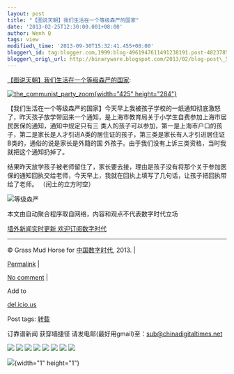 ```yaml
--- 
layout: post 
title: "【图说天朝】我们生活在一个等级森严的国家" 
date: '2013-02-25T12:30:00.001+08:00' 
author: Wenh Q
tags: view
modified\_time: '2013-09-30T15:32:41.455+08:00' 
blogger\_id: tag:blogger.com,1999:blog-4961947611491238191.post-4823785131171002656
blogger\_orig\_url: http://binaryware.blogspot.com/2013/02/blog-post\_5995.html
---
```

[【图说天朝】我们生活在一个等级森严的国家](http://feedproxy.google.com/~r/chinagfwblog/~3/USaInZtXC3w/):

[![](https://meilizhongguo.biz/chinese/files/2013/02/the_communist_party_zoom1.jpg "the_communist_party_zoom"){width="425"
height="284"}](https://meilizhongguo.biz/chinese/files/2013/02/the_communist_party_zoom1.jpg)



<div>

<div>

【我们生活在一个等级森严的国家】今天早上我被孩子学校的一纸通知彻底激怒了，昨天孩子放学带回来一个通知，是上海市教育局关于小学生自费参加上海市居民医保的通知，通知中规定只有三
类人的孩子可以参加，第一是上海市户口的孩子，第二是家长是人才引进A类的居住证的孩子，第三类是家长有人才引进居住证B类的，通俗的说是家长是外籍的国
外孩子。由于我们没有上诉三类资格，当时我就把这个通知扔掉了。

结果昨天放学孩子被老师留住了，家长要去接，理由是孩子没有将那个关于参加医保的通知回执交给老师，今天早上，我就在回执上填写了几句话，让孩子把回执带给了老师。 （闰土的立方时空）

![等级森严](http://photo.l99.com/bigger/31/1361501069847_50nph7.jpg)

</div>

<div>

</div>

</div>

本文由自动聚合程序取自网络，内容和观点不代表数字时代立场

[墙外新闻实时更新 欢迎订阅数字时代](http://eepurl.com/mstlf)




------------------------------------------------------------------------

© Grass Mud Horse for [中国数字时代](https://meilizhongguo.biz/chinese),
2013. |

[Permalink](https://meilizhongguo.biz/chinese/2013/02/%e6%88%91%e4%bb%ac%e7%94%9f%e6%b4%bb%e5%9c%a8%e4%b8%80%e4%b8%aa%e7%ad%89%e7%ba%a7%e6%a3%ae%e4%b8%a5%e7%9a%84%e5%9b%bd%e5%ae%b6/)
|

[No
comment](https://meilizhongguo.biz/chinese/2013/02/%e6%88%91%e4%bb%ac%e7%94%9f%e6%b4%bb%e5%9c%a8%e4%b8%80%e4%b8%aa%e7%ad%89%e7%ba%a7%e6%a3%ae%e4%b8%a5%e7%9a%84%e5%9b%bd%e5%ae%b6/#comments)
|

Add to

[del.icio.us](http://del.icio.us/post?url=https://meilizhongguo.biz/chinese/2013/02/%e6%88%91%e4%bb%ac%e7%94%9f%e6%b4%bb%e5%9c%a8%e4%b8%80%e4%b8%aa%e7%ad%89%e7%ba%a7%e6%a3%ae%e4%b8%a5%e7%9a%84%e5%9b%bd%e5%ae%b6/&title=%E3%80%90%E5%9B%BE%E8%AF%B4%E5%A4%A9%E6%9C%9D%E3%80%91%E6%88%91%E4%BB%AC%E7%94%9F%E6%B4%BB%E5%9C%A8%E4%B8%80%E4%B8%AA%E7%AD%89%E7%BA%A7%E6%A3%AE%E4%B8%A5%E7%9A%84%E5%9B%BD%E5%AE%B6)





Post tags:
[转载](https://meilizhongguo.biz/chinese/tag/%e8%bd%ac%e8%bd%bd/?category=18271)



订靠谱新闻 获穿墙捷径
请发电邮(最好用gmail)至：sub@chinadigitaltimes.net







<div>

[![](http://feeds.feedburner.com/~ff/chinagfwblog?d=yIl2AUoC8zA)](http://feeds.feedburner.com/~ff/chinagfwblog?a=USaInZtXC3w:A3hKypZV0nc:yIl2AUoC8zA)
[![](http://feeds.feedburner.com/~ff/chinagfwblog?i=USaInZtXC3w:A3hKypZV0nc:-BTjWOF_DHI)](http://feeds.feedburner.com/~ff/chinagfwblog?a=USaInZtXC3w:A3hKypZV0nc:-BTjWOF_DHI)
[![](http://feeds.feedburner.com/~ff/chinagfwblog?i=USaInZtXC3w:A3hKypZV0nc:F7zBnMyn0Lo)](http://feeds.feedburner.com/~ff/chinagfwblog?a=USaInZtXC3w:A3hKypZV0nc:F7zBnMyn0Lo)
[![](http://feeds.feedburner.com/~ff/chinagfwblog?i=USaInZtXC3w:A3hKypZV0nc:V_sGLiPBpWU)](http://feeds.feedburner.com/~ff/chinagfwblog?a=USaInZtXC3w:A3hKypZV0nc:V_sGLiPBpWU)
[![](http://feeds.feedburner.com/~ff/chinagfwblog?d=qj6IDK7rITs)](http://feeds.feedburner.com/~ff/chinagfwblog?a=USaInZtXC3w:A3hKypZV0nc:qj6IDK7rITs)
[![](http://feeds.feedburner.com/~ff/chinagfwblog?d=l6gmwiTKsz0)](http://feeds.feedburner.com/~ff/chinagfwblog?a=USaInZtXC3w:A3hKypZV0nc:l6gmwiTKsz0)
[![](http://feeds.feedburner.com/~ff/chinagfwblog?i=USaInZtXC3w:A3hKypZV0nc:gIN9vFwOqvQ)](http://feeds.feedburner.com/~ff/chinagfwblog?a=USaInZtXC3w:A3hKypZV0nc:gIN9vFwOqvQ)
[![](http://feeds.feedburner.com/~ff/chinagfwblog?d=TzevzKxY174)](http://feeds.feedburner.com/~ff/chinagfwblog?a=USaInZtXC3w:A3hKypZV0nc:TzevzKxY174)

</div>

![](http://feeds.feedburner.com/~r/chinagfwblog/~4/USaInZtXC3w){width="1"
height="1"}
